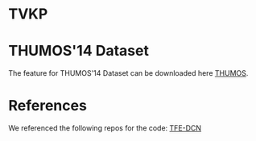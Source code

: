 # TVKP

# THUMOS'14 Dataset
The feature for THUMOS'14 Dataset can be downloaded here [THUMOS](https://drive.google.com/file/d/1YLmbv_6bd696iN_5UdknP_gadNTytbSM/view).

# References
We referenced the following repos for the code: [TFE-DCN](https://github.com/jianxiong-zhou/TFE-DCN)
